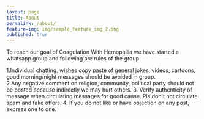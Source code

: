 ```yaml
---
layout: page
title: About
permalink: /about/
feature-img: img/sample_feature_img_2.png
published: true
---
```

To reach our goal of Coagulation With Hemophilia we have started a whatsapp group and following are rules of the group
  
1.Individual chatting, wishes  copy paste of general jokes, videos, cartoons, good morning/night messages should be avoided in group.   
2.Any negative comment on religion, community, political party should not be posted because indirectly we may hurt others. 
3. Verify authenticity of message when circulating messages for good cause. Pls don't not circulate spam and fake offers.
4. If you do not like or have objection on any post, express one to one.



